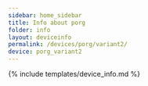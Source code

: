 ```yaml
---
sidebar: home_sidebar
title: Info about porg
folder: info
layout: deviceinfo
permalink: /devices/porg/variant2/
device: porg_variant2
---
```

{% include templates/device_info.md %}
